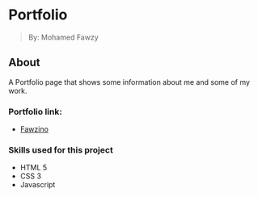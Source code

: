 # Portfolio

> By: Mohamed Fawzy

## About

A Portfolio page that shows some information about me and some of my work.

### Portfolio link:

- [Fawzino](https://mofawzi.github.io/Portfolio/)

### Skills used for this project

- HTML 5
- CSS 3
- Javascript
